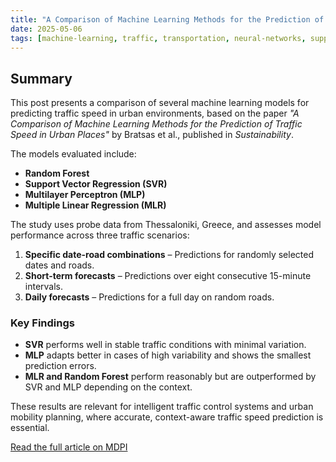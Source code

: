 ```yaml
---
title: "A Comparison of Machine Learning Methods for the Prediction of Traffic Speed in Urban Places"
date: 2025-05-06
tags: [machine-learning, traffic, transportation, neural-networks, support-vector-regression, random-forest]
---
```


## Summary

This post presents a comparison of several machine learning models for predicting traffic speed in urban environments, based on the paper _"A Comparison of Machine Learning Methods for the Prediction of Traffic Speed in Urban Places"_ by Bratsas et al., published in *Sustainability*.

The models evaluated include:
- **Random Forest**
- **Support Vector Regression (SVR)**
- **Multilayer Perceptron (MLP)**
- **Multiple Linear Regression (MLR)**

The study uses probe data from Thessaloniki, Greece, and assesses model performance across three traffic scenarios:
1. **Specific date-road combinations** – Predictions for randomly selected dates and roads.
2. **Short-term forecasts** – Predictions over eight consecutive 15-minute intervals.
3. **Daily forecasts** – Predictions for a full day on random roads.

### Key Findings
- **SVR** performs well in stable traffic conditions with minimal variation.
- **MLP** adapts better in cases of high variability and shows the smallest prediction errors.
- **MLR and Random Forest** perform reasonably but are outperformed by SVR and MLP depending on the context.

These results are relevant for intelligent traffic control systems and urban mobility planning, where accurate, context-aware traffic speed prediction is essential.

[Read the full article on MDPI](https://doi.org/10.3390/su12010142)

